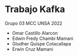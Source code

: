 # Trabajo Kafka
Grupo 03
MCC UNSA 2022
- Omar Castillo Alarcon
- Edwin Fredy Chambi Mamani
- Gludher Quispe Cotacallapa
- Erwin Cruz Mamani
